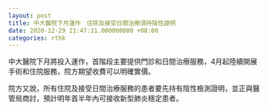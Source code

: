 ```yaml
---
layout: post
title: 中大醫院下月運作　住院及接受日間治療須持陰性證明
date: 2020-12-29 21:47:11.000000000 +08:00
categories: rthk
---
```


中大醫院下月將投入運作，首階段主要提供門診和日間治療服務，4月起陸續開展手術和住院服務，院方期望收費可以明確實價。

院方又說，所有住院及接受日間治療服務的患者要先持有陰性檢測證明，並正與醫管局商討，預計明年首半年內可接收新型肺炎穩定患者。
